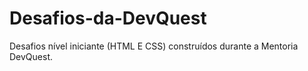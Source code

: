 # Desafios-da-DevQuest
Desafios nível iniciante (HTML E CSS) construídos durante a Mentoria DevQuest.

